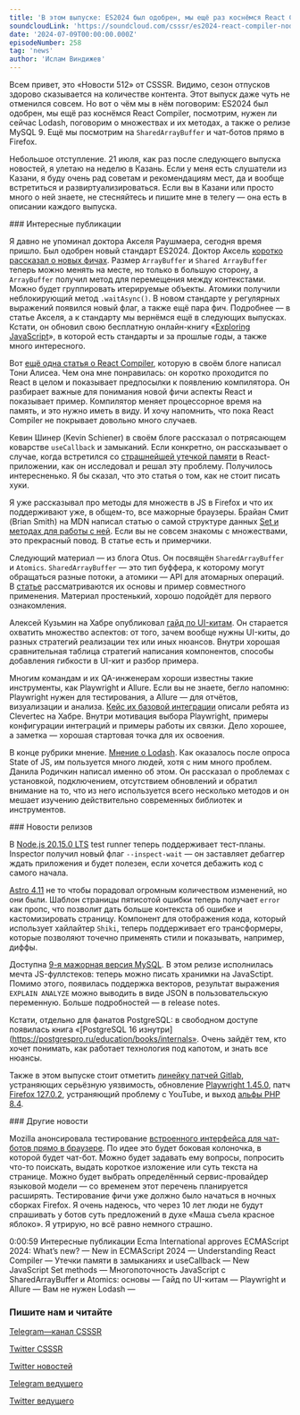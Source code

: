 ```yaml
---
title: 'В этом выпуске: ES2024 был одобрен, мы ещё раз коснёмся React Compiler, посмотрим, нужен ли сейчас Lodash, поговорим о множествах и их методах, а также о релизе MySQL 9. Ещё мы посмотрим на `SharedArrayBuffer` и чат-ботов прямо в Firefox.'
soundcloudLink: 'https://soundcloud.com/csssr/es2024-react-compiler-nodejs-20150-playwright-i-allure-mysql-90'
date: '2024-07-09T00:00:00.000Z'
episodeNumber: 258
tag: 'news'
author: 'Ислам Виндижев'
---
```


Всем привет, это «Новости 512» от CSSSR. Видимо, сезон отпусков здорово сказывается на количестве контента. Этот выпуск даже чуть не отменился совсем. Но вот о чём мы в нём поговорим: ES2024 был одобрен, мы ещё раз коснёмся React Compiler, посмотрим, нужен ли сейчас Lodash, поговорим о множествах и их методах, а также о релизе MySQL 9. Ещё мы посмотрим на `SharedArrayBuffer` и чат-ботов прямо в Firefox.

Небольшое отступление. 21 июля, как раз после следующего выпуска новостей, я улетаю на неделю в Казань. Если у меня есть слушатели из Казани, я буду очень рад советам и рекомендациям мест, да и вообще встретиться и развиртуализироваться. Если вы в Казани или просто много о ней знаете, не стесняйтесь и пишите мне в телегу — она есть в описании каждого выпуска.

<ParagraphWithImage imageName="laptopNews" >
  ### Интересные публикации

Я давно не упоминал доктора Акселя Раушмаера, сегодня время пришло. Был одобрен новый стандарт ES2024. Доктор Аксель [коротко рассказал о новых фичах](https://2ality.com/2024/06/ecmascript-2024.html). Размер `ArrayBuffer` и `Shared ArrayBuffer` теперь можно менять на месте, но только в большую сторону, а `ArrayBuffer` получил метод для перемещения между контекстами. Можно будет группировать итерируемые объекты. Атомики получили неблокирующий метод `.waitAsync()`. В новом стандарте у регулярных выражений появился новый флаг, а также ещё пара фич. Подробнее — в статье Акселя, а к стандарту мы вернёмся ещё в следующих выпусках. Кстати, он обновил свою бесплатную онлайн-книгу «[Exploring JavaScript](https://exploringjs.com/js/book/ch_new-javascript-features.html#new-in-es2024)», в которой есть стандарты и за прошлые годы, а также много интересного.
</ParagraphWithImage>

Вот [ещё одна статья о React Compiler](https://tonyalicea.dev/blog/understanding-react-compiler/), которую в своём блоге написал Тони Алисеа. Чем она мне понравилась: он коротко проходится по React в целом и показывает предпосылки к появлению компилятора. Он разбирает важные для понимания новой фичи аспекты React и показывает пример. Компилятор меняет процессорное время на память, и это нужно иметь в виду. И хочу напомнить, что пока React Compiler не покрывает довольно много случаев.

Кевин Шинер (Kevin Schiener) в своём блоге рассказал о потрясающем коварстве `useCallback` и замыканий. Если конкретно, он рассказывает о случае, когда встретился со [страшнейшей утечкой памяти](https://habr.com/ru/companies/piter/articles/824454/) в React-приложении, как он исследовал и решал эту проблему. Получилось интересненько. Я бы сказал, что это статья о том, как не стоит писать хуки.

Я уже рассказывал про методы для множеств в JS в Firefox и что их поддерживают уже, в общем-то, все мажорные браузеры. Брайан Смит (Brian Smith) на MDN написал статью о самой структуре данных [Set и методах для работы с ней](https://developer.mozilla.org/en-US/blog/javascript-set-methods/). Если вы не совсем знакомы с множествами, это прекрасный повод. В статье есть и примерчики.

Следующий материал — из блога Otus. Он посвящён `SharedArrayBuffer` и `Atomics`. `SharedArrayBuffer` — это тип буффера, к которому могут обращаться разные потоки, а атомики — API для атомарных операций. В [статье](https://habr.com/ru/companies/otus/articles/821805/) рассматриваются их основы и пример совместного применения. Материал простенький, хорошо подойдёт для первого ознакомления.

Алексей Кузьмин на Хабре опубликовал [гайд по UI-китам](https://habr.com/ru/companies/agima/articles/825080/). Он старается охватить множество аспектов: от того, зачем вообще нужны UI-киты, до разных стратегий реализации тех или иных нюансов. Внутри хорошая сравнительная таблица стратегий написания компонентов, способы добавления гибкости в UI-кит и разбор примера.

Многим командам и их QA-инженерам хороши известны такие инструменты, как Playwright и Allure. Если вы не знаете, бегло напомню: Playwright нужен для тестирования, а Allure — для отчётов, визуализации и анализа. [Кейс их базовой интеграции](https://habr.com/ru/companies/clevertec/articles/822583/) описали ребята из Clevertec на Хабре. Внутри мотивация выбора Playwright, примеры конфигурации интеграций и примеры работы их связки. Дело хорошее, а заметка — хорошая стартовая точка для их освоения.

В конце рубрики мнение. [Мнение о Lodash](https://habr.com/ru/articles/823484/). Как оказалось после опроса State of JS, им пользуется много людей, хотя с ним много проблем. Данила Родичкин написал именно об этом. Он рассказал о проблемах с установкой, подключением, отсутствием обновлений и обратил внимание на то, что из него используется всего несколько методов и он мешает изучению действительно современных библиотек и инструментов.

<ParagraphWithImage imageName="manWithLaptop">
  ### Новости релизов

В [Node.js 20.15.0 LTS](https://nodejs.org/en/blog/release/v20.15.0) test runner теперь поддерживает тест-планы. Inspector получил новый флаг `--inspect-wait` — он заставляет дебаггер ждать приложения и будет полезен, если хочется дебажить код с самого начала.
</ParagraphWithImage>

[Astro 4.11](https://astro.build/blog/astro-4110/) не то чтобы порадовал огромным количеством изменений, но они были. Шаблон страницы пятисотой ошибки теперь получает `error` как пропс, что позволит дать больше контекста об ошибке и кастомизировать страницу. Компонент для отображения кода, который использует хайлайтер `Shiki`, теперь поддерживает его трансформеры, которые позволяют точечно применять стили и показывать, например, диффы.

Доступна [9-я мажорная версия MySQL](https://dev.mysql.com/doc/refman/9.0/en/mysql-nutshell.html). В этом релизе исполнилась мечта JS-фуллстеков: теперь можно писать хранимки на JavaSctipt. Помимо этого, появилась поддержка векторов, результат выражения `EXPLAIN ANALYZE` можно выводить в виде JSON в пользовательскую переменную. Больше подробностей — в release notes.

Кстати, отдельно для фанатов PostgreSQL: в свободном доступе появилась книга «[PostgreSQL 16 изнутри](https://postgrespro.ru/education/books/internals». Очень зайдёт тем, кто хочет понимать, как работает технология под капотом, и знать все нюансы.

Также в этом выпуске стоит отметить [линейку патчей Gitlab](https://about.gitlab.com/releases/2024/06/26/patch-release-gitlab-17-1-1-released/), устраняющих серьёзную уязвимость, обновление [Playwright 1.45.0](https://github.com/microsoft/playwright/releases/tag/v1.45.0), патч [Firefox 127.0.2](https://www.mozilla.org/en-US/firefox/127.0.2/releasenotes/), устраняющий проблему с YouTube, и выход [альфы PHP 8.4](https://www.php.net/index.php#2024-07-05-1).

<ParagraphWithImage imageName="laptopNews" >
    ### Другие новости

Mozilla анонсировала тестирование [встроенного интерфейса для чат-ботов прямо в браузере](https://blog.mozilla.org/en/products/firefox/firefox-news/ai-services-on-firefox/). По идее это будет боковая колоночка, в которой будет чат-бот. Можно будет задавать ему вопросы, попросить что-то поискать, выдать короткое изложение или суть текста на странице. Можно будет выбрать определённый сервис-провайдер языковой модели — со временем этот перечень планируется расширять. Тестирование фичи уже должно было начаться в ночных сборках Firefox. Я очень надеюсь, что через 10 лет люди не будут спрашивать у ботов суть предложений в духе «Маша съела красное яблоко». Я утрирую, но всё равно немного страшно.
</ParagraphWithImage>

0:00:59 Интересные публикации
Ecma International approves ECMAScript 2024: What’s new? — 
New in ECMAScript 2024 — 
Understanding React Compiler — 
Утечки памяти в замыканиях и useCallback — 
New JavaScript Set methods — 
Многопоточность JavaScript с SharedArrayBuffer и Atomics: основы — 
Гайд по UI-китам — 
Playwright и Allure — 
Вам не нужен Lodash — 

  ### Пишите нам и читайте
  [Telegram—канал CSSSR](https://t.me/csssr)

  [Twitter CSSSR](https://twitter.com/csssr_dev)

  [Twitter новостей](https://twitter.com/csssr_news)

  [Telegram ведущего](https://t.me/Vindizh)

  [Twitter ведущего](https://twitter.com/Vindizh)
